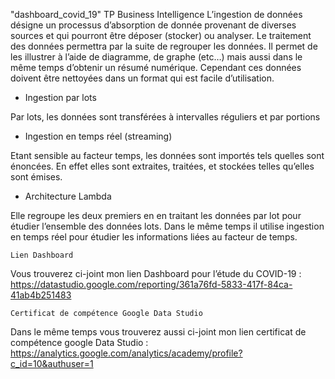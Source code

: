 "dashboard_covid_19" 
      TP Business Intelligence
L’ingestion de données désigne un processus d’absorption de donnée provenant de diverses sources et qui pourront être déposer (stocker) ou analyser. Le traitement des données permettra par la suite de regrouper les données. Il permet de les illustrer à l’aide de diagramme, de graphe (etc…) mais aussi dans le même temps d’obtenir un résumé numérique. Cependant ces données doivent être nettoyées dans un format qui est facile d’utilisation.
  -	Ingestion par lots 
  
Par lots, les données sont transférées à intervalles réguliers et par portions
  -	Ingestion en temps réel (streaming)
  
Etant sensible au facteur temps, les données sont importés tels quelles sont énoncées. En effet elles sont extraites, traitées, et stockées telles qu’elles sont émises.
  -	Architecture Lambda 
  
Elle regroupe les deux premiers en en traitant les données par lot pour étudier l’ensemble des données lots. Dans le même temps il utilise ingestion en temps réel pour étudier les informations liées au facteur de temps.  

    Lien Dashboard
    
Vous trouverez ci-joint mon lien Dashboard pour l’étude du COVID-19 : https://datastudio.google.com/reporting/361a76fd-5833-417f-84ca-41ab4b251483

    Certificat de compétence Google Data Studio
    
Dans le même temps vous trouverez aussi ci-joint mon lien certificat de compétence google Data Studio :
https://analytics.google.com/analytics/academy/profile?c_id=10&authuser=1








